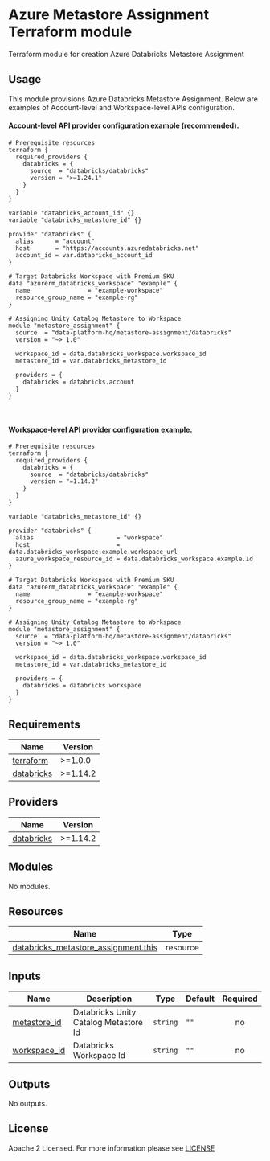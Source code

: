 # Azure Metastore Assignment Terraform module
Terraform module for creation Azure Databricks Metastore Assignment

## Usage
This module provisions Azure Databricks Metastore Assignment. Below are examples of Account-level and Workspace-level APIs configuration.

#### Account-level API provider configuration example (recommended).

```hcl
# Prerequisite resources
terraform {
  required_providers {
    databricks = {
      source  = "databricks/databricks"
      version = ">=1.24.1"
    }
  }
}

variable "databricks_account_id" {}
variable "databricks_metastore_id" {}

provider "databricks" {
  alias      = "account"
  host       = "https://accounts.azuredatabricks.net"
  account_id = var.databricks_account_id
}

# Target Databricks Workspace with Premium SKU
data "azurerm_databricks_workspace" "example" {
  name                = "example-workspace"
  resource_group_name = "example-rg"
}

# Assigning Unity Catalog Metastore to Workspace
module "metastore_assignment" {
  source  = "data-platform-hq/metastore-assignment/databricks"
  version = "~> 1.0"

  workspace_id = data.databricks_workspace.workspace_id
  metastore_id = var.databricks_metastore_id

  providers = {
    databricks = databricks.account
  }
}
```

<br>

#### Workspace-level API provider configuration example.
```hcl
# Prerequisite resources
terraform {
  required_providers {
    databricks = {
      source  = "databricks/databricks"
      version = "=1.14.2"
    }
  }
}

variable "databricks_metastore_id" {}

provider "databricks" {
  alias                       = "workspace"
  host                        = data.databricks_workspace.example.workspace_url
  azure_workspace_resource_id = data.databricks_workspace.example.id
}

# Target Databricks Workspace with Premium SKU
data "azurerm_databricks_workspace" "example" {
  name                = "example-workspace"
  resource_group_name = "example-rg"
}

# Assigning Unity Catalog Metastore to Workspace
module "metastore_assignment" {
  source  = "data-platform-hq/metastore-assignment/databricks"
  version = "~> 1.0"

  workspace_id = data.databricks_workspace.workspace_id
  metastore_id = var.databricks_metastore_id

  providers = {
    databricks = databricks.workspace
  }
}
```

<!-- BEGIN_TF_DOCS -->
## Requirements

| Name | Version |
|------|---------|
| <a name="requirement_terraform"></a> [terraform](#requirement\_terraform) | >=1.0.0 |
| <a name="requirement_databricks"></a> [databricks](#requirement\_databricks) | >=1.14.2 |

## Providers

| Name | Version |
|------|---------|
| <a name="provider_databricks"></a> [databricks](#provider\_databricks) | >=1.14.2 |

## Modules

No modules.

## Resources

| Name | Type |
|------|------|
| [databricks_metastore_assignment.this](https://registry.terraform.io/providers/databricks/databricks/latest/docs/resources/metastore_assignment) | resource |

## Inputs

| Name | Description | Type | Default | Required |
|------|-------------|------|---------|:--------:|
| <a name="input_metastore_id"></a> [metastore\_id](#input\_metastore\_id) | Databricks Unity Catalog Metastore Id | `string` | `""` | no |
| <a name="input_workspace_id"></a> [workspace\_id](#input\_workspace\_id) | Databricks Workspace Id | `string` | `""` | no |

## Outputs

No outputs.
<!-- END_TF_DOCS -->

## License

Apache 2 Licensed. For more information please see [LICENSE](https://github.com/data-platform-hq/terraform-databricks-metastore-assignment/blob/main/LICENSE)

